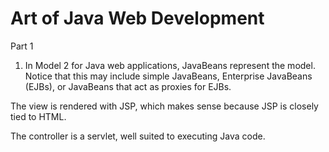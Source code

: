 Art of Java Web Development
====

Part 1

1. In Model 2 for Java web applications, JavaBeans represent the model. Notice that this may include simple JavaBeans, Enterprise JavaBeans (EJBs), or JavaBeans that act as proxies for EJBs.

The view is rendered with JSP, which makes sense because JSP is closely tied to HTML.

The controller is a servlet, well suited to executing Java code. 